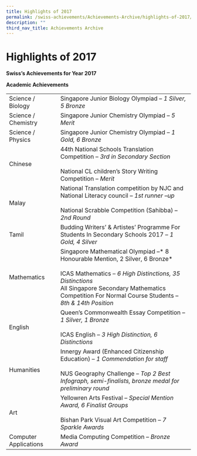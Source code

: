 ```yaml
---
title: Highlights of 2017
permalink: /swiss-achievements/Achievements-Archive/highlights-of-2017/
description: ""
third_nav_title: Achievements Archive
---
```

# Highlights of 2017

**Swiss’s Achievements for Year 2017**

**Academic Achievements**

|                       |                   |
|-----------------------|-------------------------------------|
| Science / Biology     | Singapore Junior Biology Olympiad – *1 Silver, 5 Bronze*                                                                         |
| Science / Chemistry   | Singapore Junior Chemistry Olympiad – *5 Merit*                                                      |
| Science / Physics     | Singapore Junior Chemistry Olympiad – *1 Gold, 6 Bronze*                                                                   |
| Chinese               | 44th National Schools Translation Competition – *3rd in Secondary Section*<br><br>National CL children’s Story Writing Competition – *Merit*                                                                                                      |
| Malay                 | National Translation competition by NJC and National Literacy council           – *1st runner –up*<br><br>National Scrabble Competition (Sahibba) – *2nd Round*                                                                                   |
| Tamil                 | Budding Writers’ & Artistes’ Programme For Students In Secondary Schools 2017 – *1 Gold, 4 Silver*                                                                    |
| Mathematics           | Singapore Mathematical Olympiad –* 8 Honourable Mention, 2 Silver, 6 Bronze*<br><br>ICAS Mathematics – *6 High Distinctions, 35 Distinctions*<br>All Singapore Secondary Mathematics Competition For Normal Course Students – *8th & 14th Position* |
| English               | Queen’s Commonwealth Essay Competition – *1 Silver, 1 Bronze*<br><br>ICAS English – *3 High Distinction, 6 Distinctions*                                                                                            |
| Humanities            | Innergy Award (Enhanced Citizenship Education) – *1 Commendation for staff*<br><br>NUS Geography Challenge – *Top 2 Best Infograph, semi-finalists, bronze medal for preliminary round*                                                           |
| Art                   | Yellowren Arts Festival – *Special Mention Award, 6 Finalist Groups*<br><br>Bishan Park Visual Art Competition – *7 Sparkle Awards*             |
| Computer Applications | Media Computing Competition – *Bronze Award*                       |